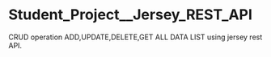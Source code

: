 # Student_Project__Jersey_REST_API
CRUD operation ADD,UPDATE,DELETE,GET ALL DATA LIST using jersey rest API.
